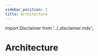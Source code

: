 ```yaml
---
sidebar_position: 2
title: Architecture
---
```


import Disclaimer from '../\_disclaimer.mdx';

<Disclaimer />

# Architecture
